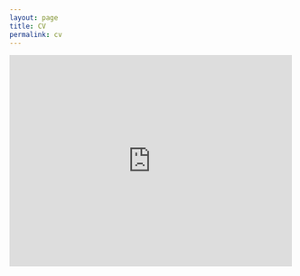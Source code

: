 ```yaml
---
layout: page
title: CV
permalink: cv
---
```


<embed src="http://https://nicolasanaia.github.io/tailpages/CVNicolasAnaia.pdf" width="500" height="375" type="application/pdf">